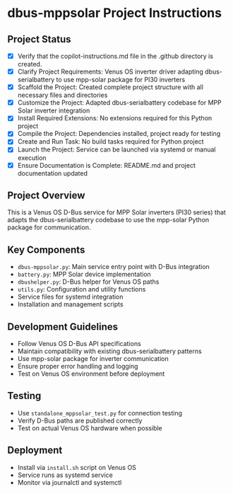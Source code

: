 # dbus-mppsolar Project Instructions

## Project Status
- [x] Verify that the copilot-instructions.md file in the .github directory is created.
- [x] Clarify Project Requirements: Venus OS inverter driver adapting dbus-serialbattery to use mpp-solar package for PI30 inverters
- [x] Scaffold the Project: Created complete project structure with all necessary files and directories
- [x] Customize the Project: Adapted dbus-serialbattery codebase for MPP Solar inverter integration
- [x] Install Required Extensions: No extensions required for this Python project
- [x] Compile the Project: Dependencies installed, project ready for testing
- [x] Create and Run Task: No build tasks required for Python project
- [x] Launch the Project: Service can be launched via systemd or manual execution
- [x] Ensure Documentation is Complete: README.md and project documentation updated

## Project Overview
This is a Venus OS D-Bus service for MPP Solar inverters (PI30 series) that adapts the dbus-serialbattery codebase to use the mpp-solar Python package for communication.

## Key Components
- `dbus-mppsolar.py`: Main service entry point with D-Bus integration
- `battery.py`: MPP Solar device implementation
- `dbushelper.py`: D-Bus helper for Venus OS paths
- `utils.py`: Configuration and utility functions
- Service files for systemd integration
- Installation and management scripts

## Development Guidelines
- Follow Venus OS D-Bus API specifications
- Maintain compatibility with existing dbus-serialbattery patterns
- Use mpp-solar package for inverter communication
- Ensure proper error handling and logging
- Test on Venus OS environment before deployment

## Testing
- Use `standalone_mppsolar_test.py` for connection testing
- Verify D-Bus paths are published correctly
- Test on actual Venus OS hardware when possible

## Deployment
- Install via `install.sh` script on Venus OS
- Service runs as systemd service
- Monitor via journalctl and systemctl